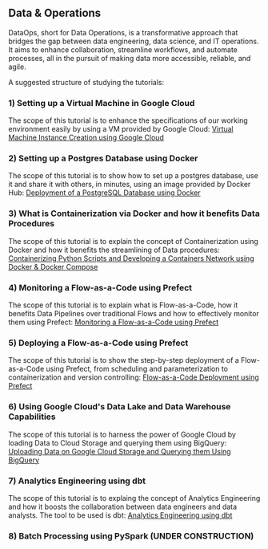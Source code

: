 ## Data & Operations

DataOps, short for Data Operations, is a transformative approach that bridges the gap between data engineering, data science, and IT operations. It aims to enhance collaboration, streamline workflows, and automate processes, all in the pursuit of making data more accessible, reliable, and agile.

A suggested structure of studying the tutorials:

### 1) Setting up a Virtual Machine in Google Cloud

The scope of this tutorial is to enhance the specifications of our working environment easily by using a VM provided by Google Cloud:
[Virtual Machine Instance Creation using Google Cloud](https://github.com/ssideris/Data_Management_and_Analytics_Operations/tree/main/DataOps/Virtual%20Machine%20Instance%20Creation%20using%20Google%20Cloud.pdf)

### 2) Setting up a Postgres Database using Docker

The scope of this tutorial is to show how to set up a postgres database, use it and share it with others, in minutes, using an image provided by Docker Hub:
[Deployment of a PostgreSQL Database using Docker](https://github.com/ssideris/Data_Management_and_Analytics_Operations/tree/main/DataOps/Deployment%20of%20a%20PostgreSQL%20Database%20using%20Docker)

### 3) What is Containerization via Docker and how it benefits Data Procedures

The scope of this tutorial is to explain the concept of Containerization using Docker and how it benefits the streamlining of Data procedures:
[Containerizing Python Scripts and Developing a Containers Network using Docker & Docker Compose](https://github.com/ssideris/Data_Management_and_Analytics_Operations/tree/main/DataOps/Containerizing%20Python%20Scripts%20and%20Developing%20a%20Containers%20Network%20using%20Docker%20%26%20Docker%20Compose)

### 4) Monitoring a Flow-as-a-Code using Prefect

The scope of this tutorial is to explain what is Flow-as-a-Code, how it benefits Data Pipelines over traditional Flows and how to effectively monitor them using Prefect:
[Monitoring a Flow-as-a-Code using Prefect](https://github.com/ssideris/Data_Management_and_Analytics_Operations/tree/main/DataOps/Flow-as-a-Code%20Monitoring%20using%20Prefect)

### 5) Deploying a Flow-as-a-Code using Prefect

The scope of this tutorial is to show the step-by-step deployment of a Flow-as-a-Code using Prefect, from scheduling and parameterization to containerization and version controlling:
[Flow-as-a-Code Deployment using Prefect]([https://github.com/ssideris/Data_Management_and_Analytics_Operations/edit/main/DataOps/README.md](https://github.com/ssideris/Data_Management_and_Analytics_Operations/tree/main/DataOps/Flow-as-a-Code%20Deployment%20using%20Prefect))

### 6) Using Google Cloud's Data Lake and Data Warehouse Capabilities 

The scope of this tutorial is to harness the power of Google Cloud by loading Data to Cloud Storage and querying them using BigQuery:
[Uploading Data on Google Cloud Storage and Querying them Using BigQuery](https://github.com/ssideris/Data_Management_and_Analytics_Operations/tree/main/DataOps/Uploading%20Data%20in%20Google%20Cloud%20Storage%20and%20Querying%20them%20using%20Big%20Query)

### 7) Analytics Engineering using dbt

The scope of this tutorial is to explaing the concept of Analytics Engineering and how it boosts the collaboration between data engineers and data analysts. The tool to be used is dbt:
[Analytics Engineering using dbt](https://github.com/ssideris/Data_Management_and_Analytics_Operations/blob/main/DataOps/Analytics%20Engineering%20using%20dbt/README.md)

### 8) Batch Processing using PySpark (UNDER CONSTRUCTION)
